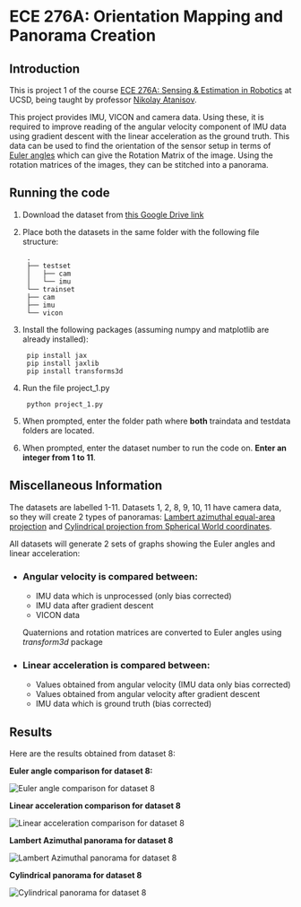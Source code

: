 
# ECE 276A: Orientation Mapping and Panorama Creation

## Introduction
This is project 1 of the course [ECE 276A: Sensing & Estimation in Robotics](https://natanaso.github.io/ece276a/) at UCSD, being taught by professor [Nikolay Atanisov](https://natanaso.github.io/).

This project provides IMU, VICON and camera data. Using these, it is required to improve reading of the angular velocity component of IMU data using gradient descent with the linear acceleration as the ground truth. This data can be used to find the orientation of the sensor setup in terms of [Euler angles](https://natanaso.github.io/ece276a/ref/ECE276A_3_Rotations.pdf#page=11) which can give the Rotation Matrix of the image. Using the rotation matrices of the images, they can be stitched into a panorama.

## Running the code
1. Download the dataset from [this Google Drive link](https://drive.google.com/drive/folders/1-Ot6Yr_zCEMKgYN5hIXYfysUy09qx_G3)
2. Place both the datasets in the same folder with the following file structure:

        .
        ├── testset
        │   ├── cam
        │   └── imu
        └── trainset
        ├── cam
        ├── imu
        └── vicon
3. Install the following packages (assuming numpy and matplotlib are already installed):

        pip install jax
        pip install jaxlib
        pip install transforms3d

4. Run the file project_1.py

        python project_1.py
5. When prompted, enter the folder path where __both__ traindata and testdata folders are located.
6. When prompted, enter the dataset number to run the code on. __Enter an integer from 1 to 11__.

## Miscellaneous Information
The datasets are labelled 1-11. Datasets 1, 2, 8, 9, 10, 11 have camera data, so they will create 2 types of panoramas: [Lambert azimuthal equal-area projection](https://en.wikipedia.org/wiki/Lambert_azimuthal_equal-area_projection) and [Cylindrical projection from Spherical World coordinates](https://natanaso.github.io/ece276a/ref/ECE276A_5_LocalizationOdometry.pdf#page=13).

All datasets will generate 2 sets of graphs showing the Euler angles and linear acceleration:
    
+ ### Angular velocity is compared between:
    - IMU data which is unprocessed (only bias corrected)
    - IMU data after gradient descent
    - VICON data

    Quaternions and rotation matrices are converted to Euler angles using *transform3d* package
    
+ ### Linear acceleration is compared between:
    - Values obtained from angular velocity (IMU data only bias corrected)
    - Values obtained from angular velocity after gradient descent
    - IMU data which is ground truth (bias corrected)
    
## Results
Here are the results obtained from dataset 8:

__Euler angle comparison for dataset 8:__

![Euler angle comparison for dataset 8](https://github.com/UnayShah/ece276A_pr1/blob/master/plots/8_W.jpg)

__Linear acceleration comparison for dataset 8__

![Linear acceleration comparison for dataset 8](https://github.com/UnayShah/ece276A_pr1/blob/master/plots/8_A.jpg)

__Lambert Azimuthal panorama for dataset 8__

![Lambert Azimuthal panorama for dataset 8](https://github.com/UnayShah/ece276A_pr1/blob/master/plots/panorama_lamber_8.jpg)

__Cylindrical panorama for dataset 8__

![Cylindrical panorama for dataset 8](https://github.com/UnayShah/ece276A_pr1/blob/master/plots/panorama_8.jpg)